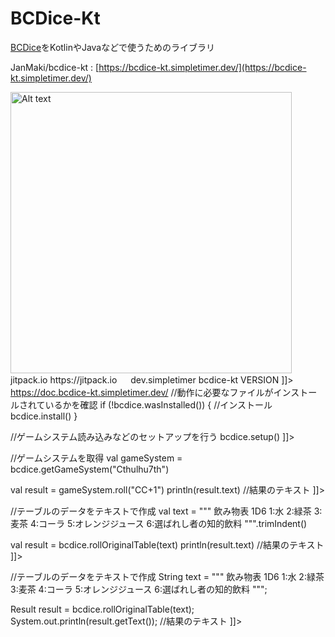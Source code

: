 # BCDice-Kt

[BCDice]( https://github.com/bcdice/BCDice )をKotlinやJavaなどで使うためのライブラリ

JanMaki/bcdice-kt
: [https://bcdice-kt.simpletimer.dev/](https://bcdice-kt.simpletimer.dev/)


<procedure title="Gradle・Maven">
<a href="https://jitpack.io/#dev.simpletimer/bcdice-kt">
    <img src="https://jitpack.io/v/dev.simpletimer/bcdice-kt.svg" alt="Alt text" width="450"/>
</a>
<tabs group="repos">

<tab title="Gradle" group-key="gradle">
<code-block lang="gradle">
<![CDATA[
repositories {
    maven { url 'https://jitpack.io' }
}
　
dependencies {
    implementation 'dev.simpletimer:bcdice-kt:VERSION'
}
]]>
</code-block>
</tab>

<tab title="Maven" group-key="maven">
<code-block lang="xml">
<![CDATA[
<repositories>
    <repository>
        <id>jitpack.io</id>
        <url>https://jitpack.io</url>
    </repository>
<repositories>
　
<dependency>
    <groupId>dev.simpletimer</groupId>
    <artifactId>bcdice-kt</artifactId>
    <version>VERSION</version>
</dependency>
]]>
</code-block>
</tab>

</tabs>
</procedure>

<procedure title="Document">
<deflist>
    <def title="KDoc">
        <a href="https://doc.bcdice-kt.simpletimer.dev/">https://doc.bcdice-kt.simpletimer.dev/</a>
    </def>
</deflist>
</procedure>

<procedure title="Examples">

<procedure title="実行時の下準備">
<tabs group="example">
<tab title="Kotlin" group-key="Kotlin">
<code-block lang="kotlin">
<![CDATA[
val bcdice = BCDice()

//動作に必要なファイルがインストールされているかを確認
if (!bcdice.wasInstalled()) {
    //インストール
    bcdice.install()
}

//ゲームシステム読み込みなどのセットアップを行う
bcdice.setup()
]]>
</code-block>
</tab>
<tab title="Java" group-key="java">
<code-block lang="java">
<![CDATA[
BCDice bcdice = new BCDice();

//動作に必要なファイルがインストールされているかを確認
if(!bcdice.wasInstalled()){
    //インストール
    bcdice.install();
}

//ゲームシステム読み込みなどのセットアップを行う
bcdice.setup();
]]>
</code-block>
</tab>
</tabs>
</procedure>

<procedure title="ダイスロール">
<tabs group="example">
<tab title="Kotlin" group-key="Kotlin">
<code-block lang="kotlin">
<![CDATA[
/*
実行時の下準備をあらかじめ行う
 */


//ゲームシステムを取得
val gameSystem = bcdice.getGameSystem("Cthulhu7th")

val result = gameSystem.roll("CC+1")
println(result.text) //結果のテキスト
]]>
</code-block>
</tab>
<tab title="Java" group-key="java">
<code-block lang="java">
<![CDATA[
/*
実行時の下準備をあらかじめ行う
 */


//ゲームシステムを取得
GameSystem gameSystem = bcdice.getGameSystem("Cthulhu7th");

GameSystem.DiceResult result = gameSystem.roll("CC+1");
System.out.println(result.getText()); //結果のテキスト
]]>
</code-block>
</tab>
</tabs>
</procedure>

<procedure title="オリジナル表">
<tabs group="example">
<tab title="Kotlin" group-key="Kotlin">
<code-block lang="kotlin">
<![CDATA[
/*
実行時の下準備をあらかじめ行う
 */


//テーブルのデータをテキストで作成
val text = """
    飲み物表
    1D6
    1:水
    2:緑茶
    3:麦茶
    4:コーラ
    5:オレンジジュース
    6:選ばれし者の知的飲料
""".trimIndent()

val result = bcdice.rollOriginalTable(text)
println(result.text) //結果のテキスト
]]>
</code-block>
<br/>
<code-block lang="kotlin">
<![CDATA[
/*
実行時の下準備をあらかじめ行う
 */


//テーブルのデータをTableDataとして作成
val tableData = OriginalTable.TableData(
    "飲み物表",
    "1D6",
    mapOf(
        1 to "水",
        2 to "緑茶",
        3 to "麦茶",
        4 to "コーラ",
        5 to "オレンジジュース",
        6 to "選ばれし者の知的飲料"
    )
)

val result = bcdice.rollOriginalTable(tableData)
println(result.text) //結果のテキスト
]]>
</code-block>
</tab>
<tab title="Java" group-key="java">
<code-block lang="java">
<![CDATA[
/*
実行時の下準備をあらかじめ行う
 */


//テーブルのデータをテキストで作成
String text = """
    飲み物表
    1D6
    1:水
    2:緑茶
    3:麦茶
    4:コーラ
    5:オレンジジュース
    6:選ばれし者の知的飲料
""";

Result result = bcdice.rollOriginalTable(text);
System.out.println(result.getText()); //結果のテキスト
]]>
</code-block>
<br/>
<code-block lang="java">
<![CDATA[
/*
実行時の下準備をあらかじめ行う
 */


//テーブルのデータをTableDataとして作成
OriginalTable.TableData tableData = new OriginalTable.TableData(
    "飲み物表",
    "1D6",
    Map.of(
        1, "水",
        2, "緑茶",
        3, "麦茶",
        4, "コーラ",
        5, "オレンジジュース",
        6, "選ばれし者の知的飲料"
    )
);

//テーブルを作成
Result result = bcdice.rollOriginalTable(tableData);
System.out.println(result.getText()); //結果のテキスト
]]>
</code-block>
</tab>
</tabs>
</procedure>
</procedure>